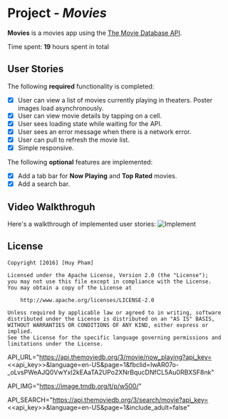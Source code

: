 # Project - *Movies*

**Movies** is a movies app using the [The Movie Database API](https://developers.themoviedb.org/3).

Time spent: **19** hours spent in total

## User Stories

The following **required** functionality is completed:

- [x] User can view a list of movies currently playing in theaters. Poster images load asynchronously.
- [x] User can view movie details by tapping on a cell.
- [x] User sees loading state while waiting for the API.
- [x] User sees an error message when there is a network error.
- [x] User can pull to refresh the movie list.
- [x] Simple responsive.

The following **optional** features are implemented:

- [x] Add a tab bar for **Now Playing** and **Top Rated** movies.
- [x] Add a search bar.

## Video Walkthroguh
Here's a walkthrough of implemented user stories:
![Implement](https://media.giphy.com/media/vFKqnCdLPNOKc/giphy.gif)

## License

    Copyright [2016] [Huy Pham]

    Licensed under the Apache License, Version 2.0 (the "License");
    you may not use this file except in compliance with the License.
    You may obtain a copy of the License at

        http://www.apache.org/licenses/LICENSE-2.0

    Unless required by applicable law or agreed to in writing, software
    distributed under the License is distributed on an "AS IS" BASIS,
    WITHOUT WARRANTIES OR CONDITIONS OF ANY KIND, either express or implied.
    See the License for the specific language governing permissions and
    limitations under the License.

API_URL="https://api.themoviedb.org/3/movie/now_playing?api_key=<<api_key>>&language=en-US&page=1&fbclid=IwAR07o-_oLvsPWeAJQ0VwYxI2kEAaTA2UPo2XNrBqucDNfCL5Au0RBXSF8nk"

API_IMG="https://image.tmdb.org/t/p/w500/"

API_SEARCH="https://api.themoviedb.org/3/search/movie?api_key=<<api_key>>&language=en-US&page=1&include_adult=false"
